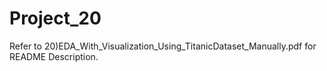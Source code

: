 # Project_20
Refer to 20)EDA_With_Visualization_Using_TitanicDataset_Manually.pdf for README Description.
